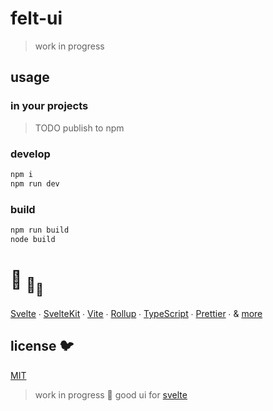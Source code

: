 # felt-ui

> work in progress

## usage

### in your projects

> TODO publish to npm

### develop

```bash
npm i
npm run dev
```

### build

```bash
npm run build
node build
```

# :turtle: <sub>:turtle:</sub><sub><sub>:turtle:</sub></sub>

[Svelte](https://github.com/sveltejs/svelte) ∙
[SvelteKit](https://github.com/sveltejs/kit) ∙
[Vite](https://github.com/vitejs/vite) ∙
[Rollup](https://github.com/rollup/rollup) ∙
[TypeScript](https://github.com/microsoft/TypeScript) ∙
[Prettier](https://github.com/prettier/prettier) ∙
& [more](package.json)

## license 🐦

[MIT](LICENSE)
> work in progress 💚 good ui for [svelte](https://github.com/sveltejs/svelte)
